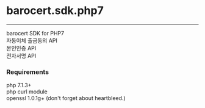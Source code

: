 # barocert.sdk.php7
---
barocert SDK for PHP7   
자동이체 출금동의 API   
본인인증 API   
전자서명 API   

### Requirements

php 7.1.3+   
php curl module   
openssl 1.0.1g+ (don't forget about heartbleed.)   
